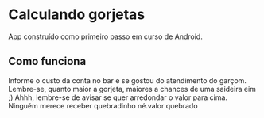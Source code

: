 # Calculando gorjetas

App construído como primeiro passo em curso de Android.

## Como funciona

Informe o custo da conta no bar e se gostou do atendimento do garçom. Lembre-se, quanto maior a gorjeta, maiores a chances de uma saideira eim ;)
Ahhh, lembre-se de avisar se quer arredondar o valor para cima. Ninguém merece receber quebradinho né.valor quebrado